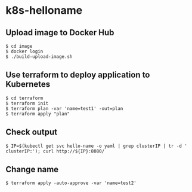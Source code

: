 # k8s-helloname

## Upload image to Docker Hub
```
$ cd image
$ docker login
$ ./build-upload-image.sh
```

## Use terraform to deploy application to Kubernetes
```
$ cd terraform
$ terraform init
$ terraform plan -var 'name=test1' -out=plan
$ terraform apply "plan"
```

## Check output
```
$ IP=$(kubectl get svc hello-name -o yaml | grep clusterIP | tr -d ' clusterIP:'); curl http://${IP}:8080/
```

## Change name
```
$ terraform apply -auto-approve -var 'name=test2'
```
